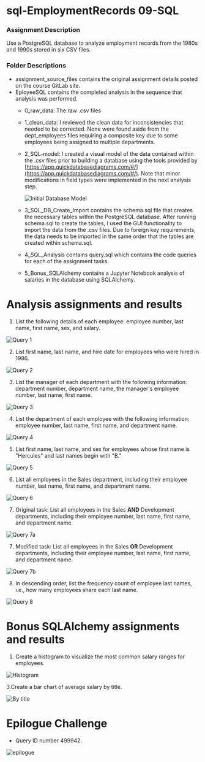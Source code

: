 # sql-EmploymentRecords 09-SQL

### Assignment Description
Use a PostgreSQL database to analyze employment records from the 1980s and 1990s stored in six CSV files.

### Folder Descriptions
* assignment_source_files contains the original assignment details posted on the course GitLab site.
* EployeeSQL contains the completed analysis in the sequence that analysis was performed.
    * 0_raw_data: The raw .csv files
    
    * 1_clean_data: I reviewed the clean data for inconsistencies that needed to be corrected. None were found aside from the dept_employees files requiring a composite key due to some employees being assigned to multiple departments.
    
    * 2_SQL-model: I created a visual model of the data contained within the .csv files prior to building a database using the tools provided by [https://app.quickdatabasediagrams.com/#/](https://app.quickdatabasediagrams.com/#/).    Note that minor modifications in field types were implemented in the next analysis step.
    
        ![Initial Database Model](EmployeeSQL/2_SQL_model/QuickDBD-employee_model.png)
    
    * 3_SQL_DB_Create_Import contains the schema.sql file that creates the necessary tables within the PostgreSQL database. After running schema.sql to create the tables, I used the GUI functionality to import the data from the .csv files.  Due to foreign key requirements, the data needs to be imported in the same order that the tables are created within schema.sql.
    
    * 4_SQL_Analysis contains query.sql which contains the code queries for each of the assignment tasks.
    
    * 5_Bonus_SQLAlchemy contains a Jupyter Notebook analysis of salaries in the database using SQLAlchemy.
    
# Analysis assignments and results
1. List the following details of each employee: employee number, last name, first name, sex, and salary.

![Query 1](EmployeeSQL/4_SQL_Analysis/query_1.png)

2. List first name, last name, and hire date for employees who were hired in 1986.

![Query 2](EmployeeSQL/4_SQL_Analysis/query_2.png)

3. List the manager of each department with the following information: department number, department name, the manager's employee number, last name, first name.

![Query 3](EmployeeSQL/4_SQL_Analysis/query_3.png)

4. List the department of each employee with the following information: employee number, last name, first name, and department name.

![Query 4](EmployeeSQL/4_SQL_Analysis/query_4.png)

5. List first name, last name, and sex for employees whose first name is "Hercules" and last names begin with "B."

![Query 5](EmployeeSQL/4_SQL_Analysis/query_5.png)

6. List all employees in the Sales department, including their employee number, last name, first name, and department name.

![Query 6](EmployeeSQL/4_SQL_Analysis/query_6.png)

7. Original task: List all employees in the Sales **AND** Development departments, including their employee number, last name, first name, and department name.

![Query 7a](EmployeeSQL/4_SQL_Analysis/query_7a.png)

7. Modified task: List all employees in the Sales **OR** Development departments, including their employee number, last name, first name, and department name.

![Query 7b](EmployeeSQL/4_SQL_Analysis/query_7b.png)

8. In descending order, list the frequency count of employee last names, i.e., how many employees share each last name.    

![Query 8](EmployeeSQL/4_SQL_Analysis/query_8.png)

# Bonus SQLAlchemy assignments and results
1. Create a histogram to visualize the most common salary ranges for employees.

![Histogram](EmployeeSQL/5_Bonus_SQLAlchemy/histogram_salary.png)

3.Create a bar chart of average salary by title.

![By title](EmployeeSQL/5_Bonus_SQLAlchemy/salary_by_job.png)

# Epilogue Challenge

* Query ID number 499942.

![epilogue](EmployeeSQL/4_SQL_Analysis/epilogue.png)


